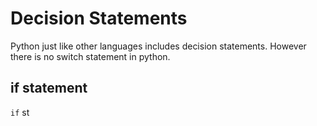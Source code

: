 # Decision Statements

Python just like other languages includes decision statements. However there is no switch statement in python.

## if statement
```if``` st

